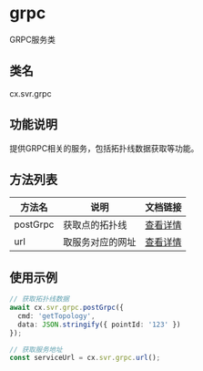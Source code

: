 # grpc

GRPC服务类

## 类名
cx.svr.grpc

## 功能说明
提供GRPC相关的服务，包括拓扑线数据获取等功能。

## 方法列表
| 方法名 | 说明 | 文档链接 |
|--------|------|----------|
| postGrpc | 获取点的拓扑线 | [查看详情](./postGrpc/README.md) |
| url | 取服务对应的网址 | [查看详情](./url/README.md) |

## 使用示例
```typescript
// 获取拓扑线数据
await cx.svr.grpc.postGrpc({ 
  cmd: 'getTopology',
  data: JSON.stringify({ pointId: '123' })
});

// 获取服务地址
const serviceUrl = cx.svr.grpc.url();
``` 